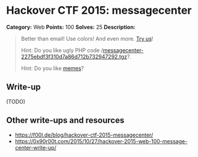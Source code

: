 # Hackover CTF 2015: messagecenter

**Category:** Web
**Points:** 100
**Solves:** 25
**Description:**

> Better than email! Use colors! And even more. [Try us](http://messagecenter.hackover.h4q.it/)!
> 
> 
> Hint: Do you like ugly PHP code /[messagecenter-2275ebdf3f310d7a86d712b732947292.tgz](./messagecenter-2275ebdf3f310d7a86d712b732947292.tgz)?.
> 
> 
> Hint: Do you like [memes](./65113994.jpg)?


## Write-up

(TODO)

## Other write-ups and resources

* <https://f00l.de/blog/hackover-ctf-2015-messagecenter/>
* <https://0x90r00t.com/2015/10/27/hackover-2015-web-100-message-center-write-up/>
